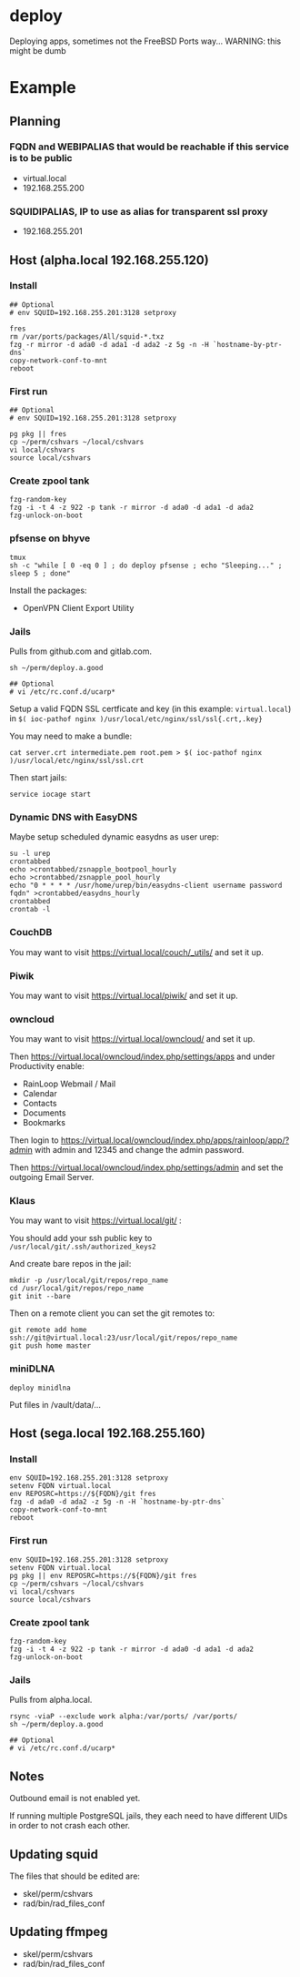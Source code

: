 # deploy
Deploying apps, sometimes not the FreeBSD Ports way... WARNING: this might be dumb

# Example

## Planning

### FQDN and WEBIPALIAS that would be reachable if this service is to be public
- virtual.local
- 192.168.255.200

### SQUIDIPALIAS, IP to use as alias for transparent ssl proxy
- 192.168.255.201

## Host (alpha.local 192.168.255.120)

### Install

```
## Optional
# env SQUID=192.168.255.201:3128 setproxy

fres
rm /var/ports/packages/All/squid-*.txz
fzg -r mirror -d ada0 -d ada1 -d ada2 -z 5g -n -H `hostname-by-ptr-dns`
copy-network-conf-to-mnt
reboot
```

### First run

```
## Optional
# env SQUID=192.168.255.201:3128 setproxy

pg pkg || fres
cp ~/perm/cshvars ~/local/cshvars
vi local/cshvars
source local/cshvars
```

### Create zpool tank

```
fzg-random-key
fzg -i -t 4 -z 922 -p tank -r mirror -d ada0 -d ada1 -d ada2
fzg-unlock-on-boot
```

### pfsense on bhyve

```
tmux
sh -c "while [ 0 -eq 0 ] ; do deploy pfsense ; echo "Sleeping..." ; sleep 5 ; done"
```

Install the packages:
- OpenVPN Client Export Utility

### Jails

Pulls from github.com and gitlab.com.

```
sh ~/perm/deploy.a.good

## Optional
# vi /etc/rc.conf.d/ucarp*
```

Setup a valid FQDN SSL certficate and key (in this example: `virtual.local`) in `$( ioc-pathof nginx )/usr/local/etc/nginx/ssl/ssl{.crt,.key}`

You may need to make a bundle:

```
cat server.crt intermediate.pem root.pem > $( ioc-pathof nginx )/usr/local/etc/nginx/ssl/ssl.crt
```

Then start jails:

```
service iocage start
```

### Dynamic DNS with EasyDNS

Maybe setup scheduled dynamic easydns as user urep:

```
su -l urep
crontabbed
echo >crontabbed/zsnapple_bootpool_hourly
echo >crontabbed/zsnapple_pool_hourly
echo "0 * * * * /usr/home/urep/bin/easydns-client username password fqdn" >crontabbed/easydns_hourly
crontabbed
crontab -l
```

### CouchDB

You may want to visit https://virtual.local/couch/_utils/ and set it up.

### Piwik

You may want to visit https://virtual.local/piwik/ and set it up.

### owncloud

You may want to visit https://virtual.local/owncloud/ and set it up.

Then https://virtual.local/owncloud/index.php/settings/apps and under Productivity enable:

- RainLoop Webmail / Mail
- Calendar
- Contacts
- Documents
- Bookmarks

Then login to https://virtual.local/owncloud/index.php/apps/rainloop/app/?admin with admin and 12345 and change the admin password.

Then https://virtual.local/owncloud/index.php/settings/admin and set the outgoing Email Server.

### Klaus

You may want to visit https://virtual.local/git/ :

You should add your ssh public key to `/usr/local/git/.ssh/authorized_keys2`

And create bare repos in the jail:

```
mkdir -p /usr/local/git/repos/repo_name
cd /usr/local/git/repos/repo_name
git init --bare
```

Then on a remote client you can set the git remotes to:

```
git remote add home ssh://git@virtual.local:23/usr/local/git/repos/repo_name
git push home master
```

### miniDLNA

```
deploy minidlna
```

Put files in /vault/data/...

## Host (sega.local 192.168.255.160)

### Install

```
env SQUID=192.168.255.201:3128 setproxy
setenv FQDN virtual.local
env REPOSRC=https://${FQDN}/git fres
fzg -d ada0 -d ada2 -z 5g -n -H `hostname-by-ptr-dns`
copy-network-conf-to-mnt
reboot
```

### First run

```
env SQUID=192.168.255.201:3128 setproxy
setenv FQDN virtual.local
pg pkg || env REPOSRC=https://${FQDN}/git fres
cp ~/perm/cshvars ~/local/cshvars
vi local/cshvars
source local/cshvars
```

### Create zpool tank

```
fzg-random-key
fzg -i -t 4 -z 922 -p tank -r mirror -d ada0 -d ada1 -d ada2
fzg-unlock-on-boot
```

### Jails

Pulls from alpha.local.

```
rsync -viaP --exclude work alpha:/var/ports/ /var/ports/
sh ~/perm/deploy.a.good

## Optional
# vi /etc/rc.conf.d/ucarp*
```

## Notes

Outbound email is not enabled yet.

If running multiple PostgreSQL jails, they each need to have different UIDs in order to not crash each other.


## Updating squid

The files that should be edited are:

- skel/perm/cshvars
- rad/bin/rad_files_conf

## Updating ffmpeg

- skel/perm/cshvars
- rad/bin/rad_files_conf
